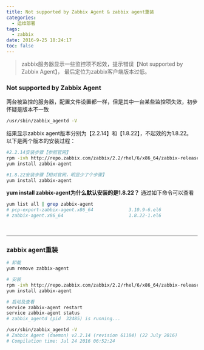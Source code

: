 ```yaml
---
title: Not supported by Zabbix Agent & zabbix agent重装
categories:
  - 运维部署
tags:
  - zabbix
date: 2016-9-25 18:24:17
toc: false
---
```


> zabbix服务器显示一些监控项不起效，提示错误【Not supported by Zabbix Agent】，
最后定位为zabbix客户端版本过低。

### Not supported by Zabbix Agent

两台被监控的服务器，配置文件设置都一样，但是其中一台某些监控项失效，初步怀疑是版本不一致
```bash
/usr/sbin/zabbix_agentd -V
```

<!-- more -->

结果显示zabbix agent版本分别为【2.2.14】和【1.8.22】，不起效的为1.8.22。
以下是两个版本的安装过程：
```bash
#2.2.14安装步骤【参照官网】
rpm -ivh http://repo.zabbix.com/zabbix/2.2/rhel/6/x86_64/zabbix-release-2.2-1.el6.noarch.rpm
yum install zabbix-agent

#1.8.22安装步骤【相对官网，明显少了个步骤】
yum install zabbix-agent
```


**yum install zabbix-agent为什么默认安装的是1.8.22？**
通过如下命令可以查看
```bash
yum list all | grep zabbix-agent
# pcp-export-zabbix-agent.x86_64             3.10.9-6.el6                 base    
# zabbix-agent.x86_64                        1.8.22-1.el6                 epel
```

<br/>

---

### zabbix agent重装
```bash
# 卸载
yum remove zabbix-agent

# 安装
rpm -ivh http://repo.zabbix.com/zabbix/2.2/rhel/6/x86_64/zabbix-release-2.2-1.el6.noarch.rpm
yum install zabbix-agent

# 启动及查看
service zabbix-agent restart
service zabbix-agent status
# zabbix_agentd (pid  32485) is running...

/usr/sbin/zabbix_agentd -V
# Zabbix Agent (daemon) v2.2.14 (revision 61184) (22 July 2016)
# Compilation time: Jul 24 2016 06:52:24

```

